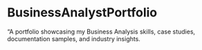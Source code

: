 # BusinessAnalystPortfolio
“A portfolio showcasing my Business Analysis skills, case studies, documentation samples, and industry insights.
